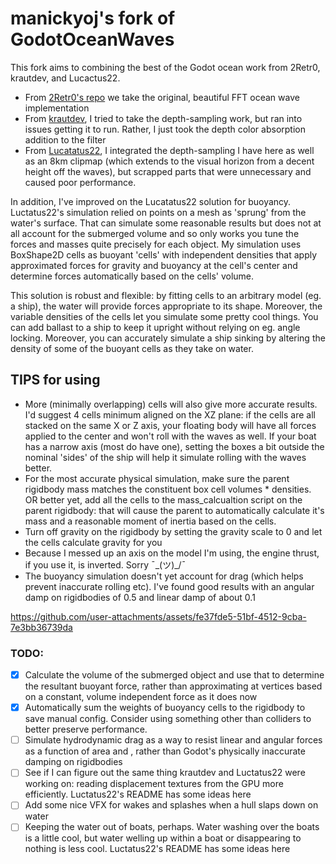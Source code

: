 # manickyoj's fork of GodotOceanWaves
This fork aims to combining the best of the Godot ocean work from 2Retr0, krautdev, and Lucactus22.
- From [2Retr0's repo](https://github.com/2Retr0/GodotOceanWaves) we take the original, beautiful FFT ocean wave implementation
- From [krautdev](https://github.com/krautdev/GodotOceanWaves), I tried to take the depth-sampling work, but ran into issues getting it to run. Rather, I just took the depth color absorption addition to the filter
- From [Lucatatus22](https://github.com/Lucactus22/GodotOceanWaves_bouyancy), I integrated the depth-sampling I have here as well as an 8km clipmap (which extends to the visual horizon from a decent height off the waves), but scrapped parts that were unnecessary and caused poor performance.

In addition, I've improved on the Lucatatus22 solution for buoyancy. Luctatus22's simulation relied on points on a mesh as 'sprung' from the water's surface. That can simulate some reasonable results but does not at all account for the submerged volume and so only works you tune the forces and masses quite precisely for each object. My simulation uses BoxShape2D cells as buoyant 'cells' with independent densities that apply approximated forces for gravity and buoyancy at the cell's center and determine forces automatically based on the cells' volume.

This solution is robust and flexible: by fitting cells to an arbitrary model (eg. a ship), the water will provide forces appropriate to its shape. Moreover, the variable densities of the cells let you simulate some pretty cool things. You can add ballast to a ship to keep it upright without relying on eg. angle locking. Moreover, you can accurately simulate a ship sinking by altering the density of some of the buoyant cells as they take on water.

## TIPS for using
 - More (minimally overlapping) cells will also give more accurate results. I'd suggest 4 cells minimum aligned on the XZ plane: if the cells are all stacked on the same X or Z axis, your floating body will have all forces applied to the center and won't roll with the waves as well. If your boat has a narrow axis (most do have one), setting the boxes a bit outside the nominal 'sides' of the ship will help it simulate rolling with the waves better.
 - For the most accurate physical simulation, make sure the parent rigidbody mass matches the constituent box cell volumes * densities. OR better yet, add all the cells to the mass_calcualtion script on the parent rigidbody: that will cause the parent to automatically calculate it's mass and a reasonable moment of inertia based on the cells.
 - Turn off gravity on the rigidbody by setting the gravity scale to 0 and let the cells calculate gravity for you
 - Because I messed up an axis on the model I'm using, the engine thrust, if you use it, is inverted. Sorry ¯\_(ツ)_/¯
 - The buoyancy simulation doesn't yet account for drag (which helps prevent inaccurate rolling etc). I've found good results with an angular damp on rigidbodies of 0.5 and linear damp of about 0.1

https://github.com/user-attachments/assets/fe37fde5-51bf-4512-9cba-7e3bb36739da


### TODO:
- [x] Calculate the volume of the submerged object and use that to determine the resultant buoyant force, rather than approximating at vertices based on a constant, volume independent force as it does now
- [x] Automatically sum the weights of buoyancy cells to the rigidbody to save manual config. Consider using something other than colliders to better preserve performance.
- [ ] Simulate hydrodynamic drag as a way to resist linear and angular forces as a function of area and , rather than Godot's physically inaccurate damping on rigidbodies
- [ ] See if I can figure out the same thing krautdev and Luctatus22 were working on: reading displacement textures from the GPU more efficiently. Luctatus22's README has some ideas here
- [ ] Add some nice VFX for wakes and splashes when a hull slaps down on water
- [ ] Keeping the water out of boats, perhaps. Water washing over the boats is a little cool, but water welling up within a boat or disappearing to nothing is less cool. Luctatus22's README has some ideas here
